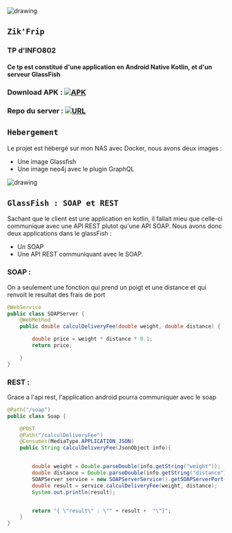 <img src="https://github.com/TomLeCollegue/GoalLifeApp/blob/main/forReadme/calendar.png?raw=true" alt="drawing" align="center" />

## `Zik'Frip` 

### TP d'INFO802
#### Ce tp est constitué d'une application en Android Native Kotlin, et d'un serveur GlassFish
###   Download APK : [![APK](https://img.shields.io/static/v1?label=Zik'Frip:&message=v1.0&color=blue)](https://github.com/TomLeCollegue/GoalLifeApp/releases/download/v0.2/GoalLifeHelper.v0.2.apk)
###   Repo du server : [![URL](https://img.shields.io/static/v1?label=TpInfo802-Server:&message=v0.2&color=blue)](https://github.com/TomLeCollegue/GoalLifeApp/releases/download/v0.2/GoalLifeHelper.v0.2.apk)

## `Hebergement`

Le projet est hébergé sur mon NAS avec Docker, 
nous avons deux images :
* Une image Glassfish
* Une image neo4j avec le plugin GraphQL

<img src="http://89.87.13.28:8800/Fac/info802/docker.png" alt="drawing" align="center" />

## `GlassFish : SOAP et REST`
Sachant que le client est une application en kotlin, il fallait mieu que celle-ci communique avec une API REST plutot qu'une API SOAP.
Nous avons donc deux applications dans le glassFish :
* Un SOAP
* Une API REST communiquant avec le SOAP.

### SOAP :
On a seulement une fonction qui prend un poigt et une distance et qui renvoit le resultat des frais de port

```java
@WebService
public class SOAPServer {
    @WebMethod
    public double calculDeliveryFee(double weight, double distance) {

        double price = weight * distance * 0.1;
        return price;

    }
}
```

### REST : 
Grace a l'api rest, l'application android pourra communiquer avec le soap

```java
@Path("/soap")
public class Soap {

    @POST
    @Path("/calculDeliveryFee")
    @Consumes(MediaType.APPLICATION_JSON)
    public String calculDeliveryFee(JsonObject info){


        double weight = Double.parseDouble(info.getString("weight"));
        double distance = Double.parseDouble(info.getString("distance"));
        SOAPServer service = new SOAPServerService().getSOAPServerPort();
        double result = service.calculDeliveryFee(weight, distance);
        System.out.println(result);


        return "{ \"result\" : \"" + result +  "\"}";
    }
}
```

